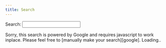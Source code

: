 ```yaml
---
title: Search
---
```


<form action="/search/" method="get">
<label for="q">Search: </label><input type="text" id="q" name="q" />
</form>
<noscript>
Sorry, this search is powered by Google and requires javascript to work inplace.  Please feel free to
[manually make your search][google].
</noscript>
<gcse:searchresults-only>Loading..</gcse:searchresults-only>
<script>
(function() {
 var cx = '008707464785815396126:zjg35ybgesa',
     gcse = document.createElement('script'),
     s = document.getElementsByTagName('script')[0],
     r = {};
 location.search.slice(1).split('&').forEach(
   function (p) {
     p = p.split('=');
     r[p[0]] = p[1] || '';
   });
 document.getElementsByTagName('input')[0].value = unescape(r.q);
 gcse.type = 'text/javascript';
 gcse.async = true;
 gcse.src = document.location.protocol + '//www.google.com/cse/cse.js?cx=' + cx;
 s.parentNode.insertBefore(gcse, s);
 })();
</script>

 [google]: https://encrypted.google.com/search?q=site:darkfox.hackerhaven.net
